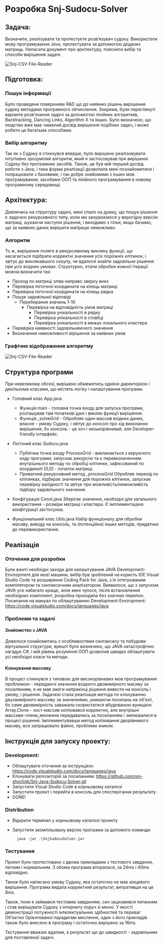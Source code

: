 # Розробка Snj-Sudocu-Solver

## Задача:
Визначити, реалізувати та протестуєте розв’язувач судоку.
Використати мову програмування Java, протестувати за допомогою доданих матриць.
Написати документ про архітектуру, пояснити вибір та способи вирішення задачі.

![Snj-CSV-File-Reader](https://github.com/snj-shvchnk/Snj-Java-Sudocu-Solver/blob/master/docs/screen_java_debug.jpg?raw=true)

## Підготовка:

### Пошук інформації
	
Було проведене поверхневе R&D що до наявних рішень вирішення судоку методами програмного обчислення. Зокрема, були переглянуті варіанти розв'язання задачі за допомогою лінійних алгоритмів, Backtracking, Dancing Links, Algorithm X та інших.
Було визначєно, що людство вже має чималий досвід вирішення подібних задач, і може робити це багатьма способами.

### Вибір алгоритму
Так як з Судоку я стикнувся вперше, було вирішено реалізовувати інтуітивно зрозумілий алгоритм, який я застосовував при вирішенні Судоку без програмних засобів.
Також, це був мій перший досвід роботи з Java, і така форма реалізації дозволила мені познайомитися і попрацювати з базовими, і так добре знайомими з інших мов програмування, засобами ООП та лінійного програмування в новому програмному середовищі.

## Архітектура:

Дивлячись на структуру задачі, мені спало на думку, що пошук рішення є задачєю рекурсивного типу, коли ми занурюємося у верогідну версію матриці, шукаючи наступні рішення, і виходимо з гілки, якщо бачимо, що за наявних даних вирішити матрицю неможливо.

###  Алгоритм
То ж, вирішення полягє в рекурсивному виклику функції, що насагається підібрати корректні значення усіх порожніх клітинок, і звітує до викликавшого скоупу, чи вдалося знайти задовільне рішення при усіх вхідних умовах.
Структурно, етапи обробки кожної ітерації можна визначити так:

- Проход по матриці зліва направо зверху вниз
- Перевірка поточної координати на кінець матриці
- Перевірка поточної координати на кінець рядка
- Пошук задовільної відповіді
    - Перебирання значень 1-10
        - Перевірка на відповідність умов матриці
            - Перевірка унікальності в рядку
            - Перевірка унікальності в стовбці
            - Перевірка унікальності в межах локального кластера
- Перевірка наявності задовільняючого значення
- Визначення неможливості вірішення за наявних умов

### Графічне відображення алгоритму

![Snj-CSV-File-Reader](https://github.com/snj-shvchnk/Snj-Java-Sudocu-Solver/blob/master/docs/sudocu_algoritm.jpg?raw=true)

## Структура програми
При невеликому обсязі, вирішено обмежетись однією директорією і декількома класами, що містять логіку і налаштування програми.

- Головний клас App.java
    - Функція main - головна точка входу для запуска програми, розташував там початкові дані і виклик функції вирішення.
    - Функція _solveGrid - Обробляє один массив вхідних даних, власне - умову Судоку, і звітує до консолі про хід виконання вирішення, бо консоль - це хоч і низькорівневий, але Developer-friendly інтерфейс.

- Логічний клас Sudocu.java
    - Публічна точка входу ProcessGrid - викликається з керуючого коду програми, запускає рекурсію та є перевизначенням внутрішнього методу по обробці клітинки, зафіксований по координаті [0,0] - початок матриці.
    - Приватний рекурсивний метод _processGrid
    Обробляє перехід по клітинках, підбирає значення для порожніх клітинок, запускає перевірку валідності та звітує про можливість/неможливість підбору задовільного значення.

- Конфігурація Const.java
    Зберігає значення, необхідні для загального використання - розміри матриці і кластера. Є імплементацією конфігурації застосунка.

- Фукціональний клас Utils.java
    Набір функціоналу для обробки масиву, виводу на консоль, та (потенційно) інших методів, придатних до перевикористання.

## Реалізація

### Оточення для розробки
Були вжиті необхідні заходи для налаштування JAVA Development-Enviropment для моєї машини, вибір був зроблений на користь IDE Visual Studio Code та розширення Coding Pack for Java, з їх інтегрованим компілятором та синтаксичним аналізатором.
Виявилося, що з запуском JAVA усе набагато кращє, аніж мені чулося, після встановлення необхідних компонент, розробка проходила без значних перепон.
Посилання на мануал по облаштуванню Development-Enviropment:
https://code.visualstudio.com/docs/languages/java

### Проблеми та задачі
		
#### Знайомство з JAVA
Довелося ознайомитись з особливостями синтаксису та побудови віртуальної структури, врешті було визначено, що JAVA катастрофічно нагадує C#, і мій рівень розуміння ООП дозволив швидко облаштувати усі необхідні класи та методи.

#### Клонування массиву
В процесі стикнувся з типовою для високорівневих мов програмування проблемою - передаючі значення вхідного двовимірного масиву за посилянням, я не мав змоги наприкінці рішення вивести на консоль і умову, і рішення.
Задачєю стала реалізація метода по клонуванню двухвимірного массиву за значеннями, уникаючи посилань на об'єкт, бо саме двовимірність заважала скористатися вбудованою вункцією Array.Clone - хост-массив копіювався корректно, але внутрішні массиви-члени_множини передавались за посиланням і змінювалися в процесі рішення.
Імплементувавши метод копіювання дворівневого масиву, все запрацювало файно, проблеми зникли.

## Інструкція для запуску проекту:

### Development:
- Облаштувати оточення за інструкцією: https://code.visualstudio.com/docs/languages/java
- Клонувати репозиторій за посиланням:
https://github.com/snj-shvchnk/Snj-Java-Sudocu-Solver.git
- Запустити Visual Studio Code в корньовому каталозі
- Запустити проект і перейти в консоль для спостерігання результату.
- DONE!

### Distribution
- Відкрити термінал у корньовому каталозі проекту
- Запустити зкомпільовану версію програми за допомого команди:
        
        java -jar .\SnjSudocuSolver.jar

### Тестування

Проект було протестовано з двома прикладами з тестового завдання, легким і нормальним.
З обома програма впоралася, за 24ms і 40ms відповідно.

Також було написано умову Судоку, яка остаточно не має кінцевого вирішення. Програма видала корректний результат, витративши на це 8ms.

Також, поки я займався тестовим завданням, син зацікавився питанням і став вирішувати Судоку з інтернету поруч зі мною. У якості демонстрації потужності інтелектуальних здібностей та переваг Об'єктно Орієнтованої парадигми мислення, один з його прикладів також було внесено в програму і остаточно вирішено за 16ms.

Тестування вважаю вдалим, а результат що до швидкості - задовільним для поставленої задачі.